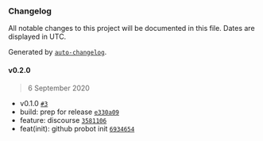 ### Changelog

All notable changes to this project will be documented in this file. Dates are displayed in UTC.

Generated by [`auto-changelog`](https://github.com/CookPete/auto-changelog).

#### v0.2.0

> 6 September 2020

- v0.1.0 [`#3`](https://github.com/sambacha/web3govern/pull/3)
- build: prep for release [`e330a09`](https://github.com/sambacha/web3govern/commit/e330a09c2c3eca6bf0dc39ce61a055746d62e3c5)
- feature: discourse [`3581106`](https://github.com/sambacha/web3govern/commit/3581106908acd142dcafa1cfbfa0099bd26289d9)
- feat(init): github probot init [`6934654`](https://github.com/sambacha/web3govern/commit/69346540c0be8a42d1da4e04ea072e310ea279b5)
